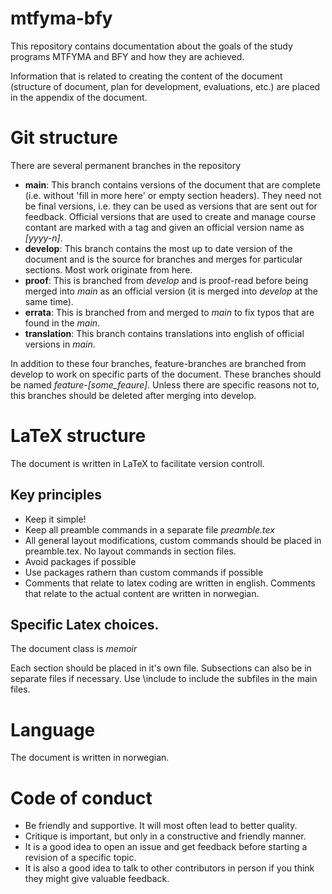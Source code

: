 # mtfyma-bfy
This repository contains documentation about the goals of the study programs MTFYMA and BFY and how they are achieved.

Information that is related to creating the content of the document (structure of document, plan for development, evaluations, etc.) are placed in the appendix of the document. 

# Git structure
There are several permanent branches in the repository
- **main**: This branch contains versions of the document that are complete (i.e. without 'fill in more here' or empty section headers). They need not be final versions, i.e. they can be used as versions that are sent out for feedback. Official versions that are used to create and manage course contant are marked with a tag and given an official version name as *[yyyy-n]*.
- **develop**: This branch contains the most up to date version of the document and is the source for branches and merges for particular sections. Most work originate from here.
- **proof**: This is branched from *develop* and is proof-read before being merged into *main* as an official version (it is merged into *develop* at the same time).
- **errata**: This is branched from and merged to *main* to fix typos that are found in the *main*.
- **translation**: This branch contains translations into english of official versions in *main*.

In addition to these four branches, feature-branches are branched from develop to work on specific parts of the document. These branches should be named *feature-[some_feaure]*. Unless there are specific reasons not to, this branches should be deleted after merging into develop.

# LaTeX structure
The document is written in LaTeX to facilitate version controll. 

## Key principles
- Keep it simple!
- Keep all preamble commands in a separate file *preamble.tex*
- All general layout modifications, custom commands should be placed in preamble.tex. No layout commands in section files.
- Avoid packages if possible
- Use packages rathern than custom commands if possible
- Comments that relate to latex coding are written in english. Comments that relate to the actual content are written in norwegian.

## Specific Latex choices.

The document class is *memoir*

Each section should be placed in it's own file. Subsections can also be in separate files if necessary. Use \include to include the subfiles in the main files.

# Language

The document is written in norwegian.

# Code of conduct

- Be friendly and supportive. It will most often lead to better quality.
- Critique is important, but only in a constructive and friendly manner.
- It is a good idea to open an issue and get feedback before starting a revision of a specific topic. 
- It is also a good idea to talk to other contributors in person if you think they might give valuable feedback.
